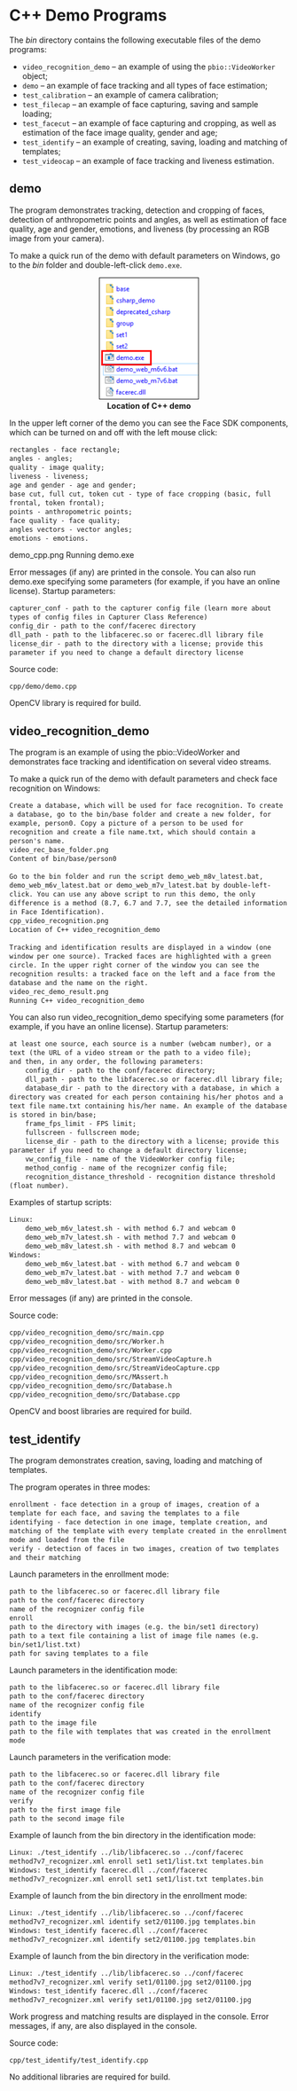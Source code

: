 # C++ Demo Programs

The *bin* directory contains the following executable files of the demo programs:

* `video_recognition_demo` – an example of using the `pbio::VideoWorker` object;
* `demo` – an example of face tracking and all types of face estimation;
* `test_calibration` – an example of camera calibration;
* `test_filecap` – an example of face capturing, saving and sample loading;
* `test_facecut` – an example of face capturing and cropping, as well as estimation of the face image quality, gender and age;
* `test_identify` – an example of creating, saving, loading and matching of templates;
* `test_videocap` – an example of face tracking and liveness estimation.

## demo

The program demonstrates tracking, detection and cropping of faces, detection of anthropometric points and angles, as well as estimation of face quality, age and gender, emotions, and liveness (by processing an RGB image from your camera).

To make a quick run of the demo with default parameters on Windows, go to the *bin* folder and double-left-click `demo.exe`.

<p align="center">
<img width="180" src="../img/cpp_demo_exe.png"><br>
<b>Location of C++ demo</b>
</p>

In the upper left corner of the demo you can see the Face SDK components, which can be turned on and off with the left mouse click:

    rectangles - face rectangle;
    angles - angles;
    quality - image quality;
    liveness - liveness;
    age and gender - age and gender;
    base cut, full cut, token cut - type of face cropping (basic, full frontal, token frontal);
    points - anthropometric points;
    face quality - face quality;
    angles vectors - vector angles;
    emotions - emotions.

demo_cpp.png
Running demo.exe

Error messages (if any) are printed in the console.
You can also run demo.exe specifying some parameters (for example, if you have an online license).
Startup parameters:

    capturer_conf - path to the capturer config file (learn more about types of config files in Capturer Class Reference)
    config_dir - path to the conf/facerec directory
    dll_path - path to the libfacerec.so or facerec.dll library file
    license_dir - path to the directory with a license; provide this parameter if you need to change a default directory license

Source code:

    cpp/demo/demo.cpp

OpenCV library is required for build.

## video_recognition_demo

The program is an example of using the pbio::VideoWorker and demonstrates face tracking and identification on several video streams.

To make a quick run of the demo with default parameters and check face recognition on Windows:

    Create a database, which will be used for face recognition. To create a database, go to the bin/base folder and create a new folder, for example, person0. Copy a picture of a person to be used for recognition and create a file name.txt, which should contain a person's name.
    video_rec_base_folder.png
    Content of bin/base/person0

    Go to the bin folder and run the script demo_web_m8v_latest.bat, demo_web_m6v_latest.bat or demo_web_m7v_latest.bat by double-left-click. You can use any above script to run this demo, the only difference is a method (8.7, 6.7 and 7.7, see the detailed information in Face Identification).
    cpp_video_recognition.png
    Location of C++ video_recognition_demo

    Tracking and identification results are displayed in a window (one window per one source). Tracked faces are highlighted with a green circle. In the upper right corner of the window you can see the recognition results: a tracked face on the left and a face from the database and the name on the right.
    video_rec_demo_result.png
    Running C++ video_recognition_demo

You can also run video_recognition_demo specifying some parameters (for example, if you have an online license).
Startup parameters:

    at least one source, each source is a number (webcam number), or a text (the URL of a video stream or the path to a video file);
    and then, in any order, the following parameters:
        config_dir - path to the conf/facerec directory;
        dll_path - path to the libfacerec.so or facerec.dll library file;
        database_dir - path to the directory with a database, in which a directory was created for each person containing his/her photos and a text file name.txt containing his/her name. An example of the database is stored in bin/base;
        frame_fps_limit - FPS limit;
        fullscreen - fullscreen mode;
        license_dir - path to the directory with a license; provide this parameter if you need to change a default directory license;
        vw_config_file - name of the VideoWorker config file;
        method_config - name of the recognizer config file;
        recognition_distance_threshold - recognition distance threshold (float number).

Examples of startup scripts:

    Linux:
        demo_web_m6v_latest.sh - with method 6.7 and webcam 0
        demo_web_m7v_latest.sh - with method 7.7 and webcam 0
        demo_web_m8v_latest.sh - with method 8.7 and webcam 0
    Windows:
        demo_web_m6v_latest.bat - with method 6.7 and webcam 0
        demo_web_m7v_latest.bat - with method 7.7 and webcam 0
        demo_web_m8v_latest.bat - with method 8.7 and webcam 0

Error messages (if any) are printed in the console.

Source code:

    cpp/video_recognition_demo/src/main.cpp
    cpp/video_recognition_demo/src/Worker.h
    cpp/video_recognition_demo/src/Worker.cpp
    cpp/video_recognition_demo/src/StreamVideoCapture.h
    cpp/video_recognition_demo/src/StreamVideoCapture.cpp
    cpp/video_recognition_demo/src/MAssert.h
    cpp/video_recognition_demo/src/Database.h
    cpp/video_recognition_demo/src/Database.cpp

OpenCV and boost libraries are required for build.

## test_identify

The program demonstrates creation, saving, loading and matching of templates.

The program operates in three modes:

    enrollment - face detection in a group of images, creation of a template for each face, and saving the templates to a file
    identifying - face detection in one image, template creation, and matching of the template with every template created in the enrollment mode and loaded from the file
    verify - detection of faces in two images, creation of two templates and their matching

Launch parameters in the enrollment mode:

    path to the libfacerec.so or facerec.dll library file
    path to the conf/facerec directory
    name of the recognizer config file
    enroll
    path to the directory with images (e.g. the bin/set1 directory)
    path to a text file containing a list of image file names (e.g. bin/set1/list.txt)
    path for saving templates to a file

Launch parameters in the identification mode:

    path to the libfacerec.so or facerec.dll library file
    path to the conf/facerec directory
    name of the recognizer config file
    identify
    path to the image file
    path to the file with templates that was created in the enrollment mode

Launch parameters in the verification mode:

    path to the libfacerec.so or facerec.dll library file
    path to the conf/facerec directory
    name of the recognizer config file
    verify
    path to the first image file
    path to the second image file

Example of launch from the bin directory in the identification mode:

    Linux: ./test_identify ../lib/libfacerec.so ../conf/facerec method7v7_recognizer.xml enroll set1 set1/list.txt templates.bin
    Windows: test_identify facerec.dll ../conf/facerec method7v7_recognizer.xml enroll set1 set1/list.txt templates.bin

Example of launch from the bin directory in the enrollment mode:

    Linux: ./test_identify ../lib/libfacerec.so ../conf/facerec method7v7_recognizer.xml identify set2/01100.jpg templates.bin
    Windows: test_identify facerec.dll ../conf/facerec method7v7_recognizer.xml identify set2/01100.jpg templates.bin

Example of launch from the bin directory in the verification mode:

    Linux: ./test_identify ../lib/libfacerec.so ../conf/facerec method7v7_recognizer.xml verify set1/01100.jpg set2/01100.jpg
    Windows: test_identify facerec.dll ../conf/facerec method7v7_recognizer.xml verify set1/01100.jpg set2/01100.jpg

Work progress and matching results are displayed in the console.
Error messages, if any, are also displayed in the console.

Source code:

    cpp/test_identify/test_identify.cpp

No additional libraries are required for build.
